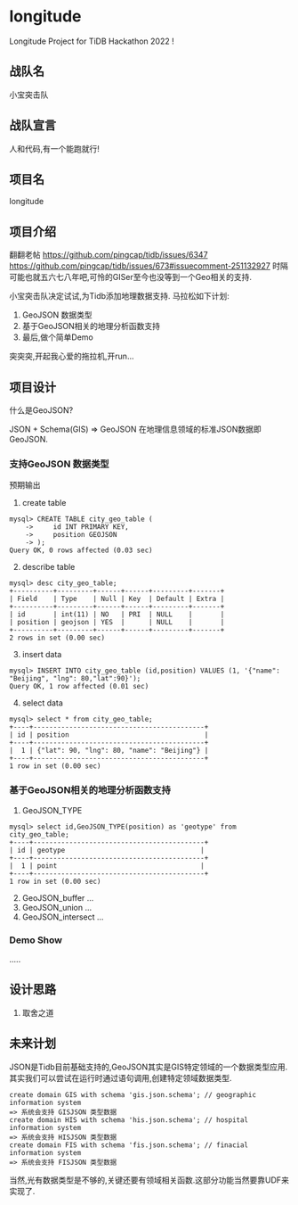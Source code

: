 # longitude
Longitude Project for TiDB Hackathon 2022 !

## 战队名
小宝突击队
## 战队宣言
人和代码,有一个能跑就行!
## 项目名
longitude
## 项目介绍
翻翻老帖 https://github.com/pingcap/tidb/issues/6347 
https://github.com/pingcap/tidb/issues/673#issuecomment-251132927
时隔可能也就五六七八年吧,可怜的GISer至今也没等到一个Geo相关的支持. 

小宝突击队决定试试,为Tidb添加地理数据支持.
马拉松如下计划:
1. GeoJSON 数据类型
2. 基于GeoJSON相关的地理分析函数支持
3. 最后,做个简单Demo

突突突,开起我心爱的拖拉机,开run...

## 项目设计
什么是GeoJSON?

JSON + Schema(GIS) => GeoJSON
在地理信息领域的标准JSON数据即GeoJSON.
### 支持GeoJSON 数据类型
预期输出
1. create table
```
mysql> CREATE TABLE city_geo_table (
    ->     id INT PRIMARY KEY,
    ->     position GEOJSON
    -> );
Query OK, 0 rows affected (0.03 sec)

```
2. describe table
```
mysql> desc city_geo_table;
+----------+---------+------+------+---------+-------+
| Field    | Type    | Null | Key  | Default | Extra |
+----------+---------+------+------+---------+-------+
| id       | int(11) | NO   | PRI  | NULL    |       |
| position | geojson | YES  |      | NULL    |       |
+----------+---------+------+------+---------+-------+
2 rows in set (0.00 sec)
```
3. insert data
```
mysql> INSERT INTO city_geo_table (id,position) VALUES (1, '{"name": "Beijing", "lng": 80,"lat":90}');
Query OK, 1 row affected (0.01 sec)

```
4. select data
```
mysql> select * from city_geo_table;
+----+-------------------------------------------+
| id | position                                  |
+----+-------------------------------------------+
|  1 | {"lat": 90, "lng": 80, "name": "Beijing"} |
+----+-------------------------------------------+
1 row in set (0.00 sec)
```

### 基于GeoJSON相关的地理分析函数支持
1. GeoJSON_TYPE
```
mysql> select id,GeoJSON_TYPE(position) as 'geotype' from city_geo_table;
+----+-------------------------------------------+
| id | geotype                                  |
+----+-------------------------------------------+
|  1 | point                                    |
+----+-------------------------------------------+
1 row in set (0.00 sec)
```

2. GeoJSON_buffer
    ...
3. GeoJSON_union
    ...
4. GeoJSON_intersect
    ...

### Demo Show
.....


## 设计思路
1. 取舍之道


## 未来计划
JSON是Tidb目前基础支持的,GeoJSON其实是GIS特定领域的一个数据类型应用.
其实我们可以尝试在运行时通过语句调用,创建特定领域数据类型.
```
create domain GIS with schema 'gis.json.schema'; // geographic information system
=> 系统会支持 GISJSON 类型数据
create domain HIS with schema 'his.json.schema'; // hospital information system
=> 系统会支持 HISJSON 类型数据
create domain FIS with schema 'fis.json.schema'; // finacial information system
=> 系统会支持 FISJSON 类型数据
```

当然,光有数据类型是不够的,关键还要有领域相关函数.这部分功能当然要靠UDF来实现了.